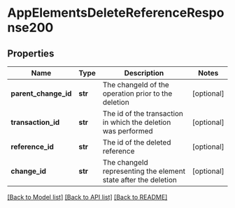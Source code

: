 # AppElementsDeleteReferenceResponse200

## Properties
Name | Type | Description | Notes
------------ | ------------- | ------------- | -------------
**parent_change_id** | **str** | The changeId of the operation prior to the deletion | [optional] 
**transaction_id** | **str** | The id of the transaction in which the deletion was performed | [optional] 
**reference_id** | **str** | The id of the deleted reference | [optional] 
**change_id** | **str** | The changeId representing the element state after the deletion | [optional] 

[[Back to Model list]](../README.md#documentation-for-models) [[Back to API list]](../README.md#documentation-for-api-endpoints) [[Back to README]](../README.md)


